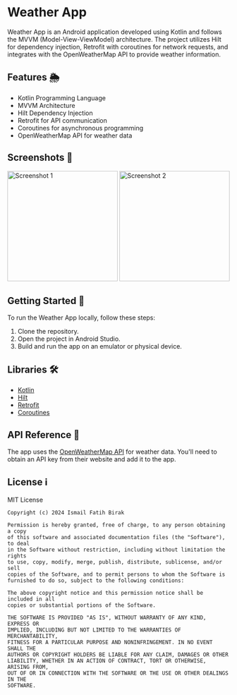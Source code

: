 # Weather App

Weather App is an Android application developed using Kotlin and follows the MVVM (Model-View-ViewModel) architecture. The project utilizes Hilt for dependency injection, Retrofit with coroutines for network requests, and integrates with the OpenWeatherMap API to provide weather information.

## Features 🌦️

- Kotlin Programming Language
- MVVM Architecture
- Hilt Dependency Injection
- Retrofit for API communication
- Coroutines for asynchronous programming
- OpenWeatherMap API for weather data

## Screenshots 📸

<img src="https://i.imgur.com/6OoMqYm.jpg" alt="Screenshot 1" width="250"> <img src="https://i.imgur.com/8YWPjM0.jpg" alt="Screenshot 2" width="250">

## Getting Started 🚀

To run the Weather App locally, follow these steps:

1. Clone the repository.
2. Open the project in Android Studio.
3. Build and run the app on an emulator or physical device.

## Libraries 🛠️

- [Kotlin](https://github.com/JetBrains/kotlin)
- [Hilt](https://developer.android.com/training/dependency-injection/hilt-android)
- [Retrofit](https://github.com/square/retrofit)
- [Coroutines](https://github.com/Kotlin/kotlinx.coroutines)

## API Reference 📡

The app uses the [OpenWeatherMap API](https://openweathermap.org/) for weather data. You'll need to obtain an API key from their website and add it to the app.

## License ℹ️
MIT License
```
Copyright (c) 2024 Ismail Fatih Birak

Permission is hereby granted, free of charge, to any person obtaining a copy
of this software and associated documentation files (the "Software"), to deal
in the Software without restriction, including without limitation the rights
to use, copy, modify, merge, publish, distribute, sublicense, and/or sell
copies of the Software, and to permit persons to whom the Software is
furnished to do so, subject to the following conditions:

The above copyright notice and this permission notice shall be included in all
copies or substantial portions of the Software.

THE SOFTWARE IS PROVIDED "AS IS", WITHOUT WARRANTY OF ANY KIND, EXPRESS OR
IMPLIED, INCLUDING BUT NOT LIMITED TO THE WARRANTIES OF MERCHANTABILITY,
FITNESS FOR A PARTICULAR PURPOSE AND NONINFRINGEMENT. IN NO EVENT SHALL THE
AUTHORS OR COPYRIGHT HOLDERS BE LIABLE FOR ANY CLAIM, DAMAGES OR OTHER
LIABILITY, WHETHER IN AN ACTION OF CONTRACT, TORT OR OTHERWISE, ARISING FROM,
OUT OF OR IN CONNECTION WITH THE SOFTWARE OR THE USE OR OTHER DEALINGS IN THE
SOFTWARE.
```

